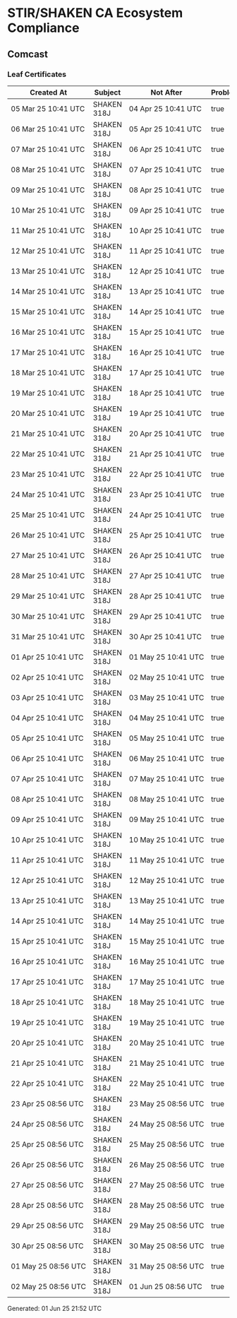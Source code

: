 # STIR/SHAKEN CA Ecosystem Compliance

## Comcast

### Leaf Certificates

| Created At | Subject | Not After | Problems | Link |
|------------|---------|-----------|----------|------|
| 05&#160;Mar&#160;25&#160;10:41&#160;UTC | SHAKEN 318J | 04&#160;Apr&#160;25&#160;10:41&#160;UTC | true | [view](../CERTS/358b09b06c37931420a286e0201cb4f0ae2cff9053832dfbe993a7b33971558d/README.md) |
| 06&#160;Mar&#160;25&#160;10:41&#160;UTC | SHAKEN 318J | 05&#160;Apr&#160;25&#160;10:41&#160;UTC | true | [view](../CERTS/a44bf447ea6d6c9198c8858e1225d800c51e7b052c92be4cb009e4c5bf24821e/README.md) |
| 07&#160;Mar&#160;25&#160;10:41&#160;UTC | SHAKEN 318J | 06&#160;Apr&#160;25&#160;10:41&#160;UTC | true | [view](../CERTS/a4d4b2c71994bc61cd7095fc9e6158247c8c4ba7d08e3c300dd38289d5d3f630/README.md) |
| 08&#160;Mar&#160;25&#160;10:41&#160;UTC | SHAKEN 318J | 07&#160;Apr&#160;25&#160;10:41&#160;UTC | true | [view](../CERTS/e56d6571a380e3c87691cff20d8d14db08c2264967405cd5b7bddef6f4c8f3e7/README.md) |
| 09&#160;Mar&#160;25&#160;10:41&#160;UTC | SHAKEN 318J | 08&#160;Apr&#160;25&#160;10:41&#160;UTC | true | [view](../CERTS/d9f38b0f46060993cd96a1512cfc5ecdf5c734ebcabe171ef7ba00c905f483f5/README.md) |
| 10&#160;Mar&#160;25&#160;10:41&#160;UTC | SHAKEN 318J | 09&#160;Apr&#160;25&#160;10:41&#160;UTC | true | [view](../CERTS/8eba327477438423c77ad9b499d35b7797c057f6bd6eb80d4ccc72f02da08cc5/README.md) |
| 11&#160;Mar&#160;25&#160;10:41&#160;UTC | SHAKEN 318J | 10&#160;Apr&#160;25&#160;10:41&#160;UTC | true | [view](../CERTS/9629bacef58a1ab0e4ec8b4a263501ea5cad64785fd3c89abb8e1a1d4df0b020/README.md) |
| 12&#160;Mar&#160;25&#160;10:41&#160;UTC | SHAKEN 318J | 11&#160;Apr&#160;25&#160;10:41&#160;UTC | true | [view](../CERTS/3b56322969600d739d2cac4a9c93ffb7a6d8a453c3baf8febc516bc20eb21d4d/README.md) |
| 13&#160;Mar&#160;25&#160;10:41&#160;UTC | SHAKEN 318J | 12&#160;Apr&#160;25&#160;10:41&#160;UTC | true | [view](../CERTS/9c8e2f6410d62727661d549734f954da5a774376166d409a275d8b02a912bb94/README.md) |
| 14&#160;Mar&#160;25&#160;10:41&#160;UTC | SHAKEN 318J | 13&#160;Apr&#160;25&#160;10:41&#160;UTC | true | [view](../CERTS/5a91f8445f4a8803c0a354a0fb287186f728ceea3c0b30dc2210a58d8ce8beb6/README.md) |
| 15&#160;Mar&#160;25&#160;10:41&#160;UTC | SHAKEN 318J | 14&#160;Apr&#160;25&#160;10:41&#160;UTC | true | [view](../CERTS/10b22092a441e497ad86538edb21b4be3b2386c9e96aadf8f60b715fe4acfea2/README.md) |
| 16&#160;Mar&#160;25&#160;10:41&#160;UTC | SHAKEN 318J | 15&#160;Apr&#160;25&#160;10:41&#160;UTC | true | [view](../CERTS/671d1a3c2f462172eee87f28ba482c00256a961216bdc8f227c5e2d9b9a69e4f/README.md) |
| 17&#160;Mar&#160;25&#160;10:41&#160;UTC | SHAKEN 318J | 16&#160;Apr&#160;25&#160;10:41&#160;UTC | true | [view](../CERTS/ef6be38573313e0f97536043d6f5a92f87c9b07f48202cb48a55f5e873997df6/README.md) |
| 18&#160;Mar&#160;25&#160;10:41&#160;UTC | SHAKEN 318J | 17&#160;Apr&#160;25&#160;10:41&#160;UTC | true | [view](../CERTS/c9fb1a6ba2e7276492d77a286eaaeb24b9d4ebd4e7dfaf84cb07ac949182d673/README.md) |
| 19&#160;Mar&#160;25&#160;10:41&#160;UTC | SHAKEN 318J | 18&#160;Apr&#160;25&#160;10:41&#160;UTC | true | [view](../CERTS/dd90a5bddb26742cca875b806d3d11d975e384838c20b464691626a21589a151/README.md) |
| 20&#160;Mar&#160;25&#160;10:41&#160;UTC | SHAKEN 318J | 19&#160;Apr&#160;25&#160;10:41&#160;UTC | true | [view](../CERTS/e564451e70d176988a4c0997d066b9b5279cef52d3bff59392994c66846fe698/README.md) |
| 21&#160;Mar&#160;25&#160;10:41&#160;UTC | SHAKEN 318J | 20&#160;Apr&#160;25&#160;10:41&#160;UTC | true | [view](../CERTS/dbd2f0a40209de997e329e332aa664d06039af64410730d743a8bd78e5eb5d85/README.md) |
| 22&#160;Mar&#160;25&#160;10:41&#160;UTC | SHAKEN 318J | 21&#160;Apr&#160;25&#160;10:41&#160;UTC | true | [view](../CERTS/512af4d3e374e3cdfdfc377a28ad67539ee461d10ef17f722694d16524fde7eb/README.md) |
| 23&#160;Mar&#160;25&#160;10:41&#160;UTC | SHAKEN 318J | 22&#160;Apr&#160;25&#160;10:41&#160;UTC | true | [view](../CERTS/2c52704ac814a4ac2b8bf27ccf436af126d78662832b50aaeb2ceafa4011bf5d/README.md) |
| 24&#160;Mar&#160;25&#160;10:41&#160;UTC | SHAKEN 318J | 23&#160;Apr&#160;25&#160;10:41&#160;UTC | true | [view](../CERTS/78d63a54991107264c9f784109882b837369d27a1a56570d549271ab3f869454/README.md) |
| 25&#160;Mar&#160;25&#160;10:41&#160;UTC | SHAKEN 318J | 24&#160;Apr&#160;25&#160;10:41&#160;UTC | true | [view](../CERTS/313297392be583806e6521a5cfbde1129b1e9ed358455df8bb2b0fd9540163f3/README.md) |
| 26&#160;Mar&#160;25&#160;10:41&#160;UTC | SHAKEN 318J | 25&#160;Apr&#160;25&#160;10:41&#160;UTC | true | [view](../CERTS/bd45f84a8136e94de6770beae0d9006593b5e605ff87669b4971b3617b05c615/README.md) |
| 27&#160;Mar&#160;25&#160;10:41&#160;UTC | SHAKEN 318J | 26&#160;Apr&#160;25&#160;10:41&#160;UTC | true | [view](../CERTS/64f4e88f728d7a58817e3144be92ec85a85f76034bcf7b8533c153c15f60beea/README.md) |
| 28&#160;Mar&#160;25&#160;10:41&#160;UTC | SHAKEN 318J | 27&#160;Apr&#160;25&#160;10:41&#160;UTC | true | [view](../CERTS/4924091df77f0730305fc45ec3866ebd73d85017275507b24f11e3502f82e153/README.md) |
| 29&#160;Mar&#160;25&#160;10:41&#160;UTC | SHAKEN 318J | 28&#160;Apr&#160;25&#160;10:41&#160;UTC | true | [view](../CERTS/75c12ded741de0cbc3c0172ffd8a985a11423559aaf75b6368005cb82ec593ab/README.md) |
| 30&#160;Mar&#160;25&#160;10:41&#160;UTC | SHAKEN 318J | 29&#160;Apr&#160;25&#160;10:41&#160;UTC | true | [view](../CERTS/ed96869fdab1d2d81521f0c0a239434058511f79e56b0890f1b447d07bace8a9/README.md) |
| 31&#160;Mar&#160;25&#160;10:41&#160;UTC | SHAKEN 318J | 30&#160;Apr&#160;25&#160;10:41&#160;UTC | true | [view](../CERTS/44f0d8cfc78c11b70baca852040d0f3ff03234760e4994f02fde4d8bff18aa6e/README.md) |
| 01&#160;Apr&#160;25&#160;10:41&#160;UTC | SHAKEN 318J | 01&#160;May&#160;25&#160;10:41&#160;UTC | true | [view](../CERTS/1dcbd3fe957497a156b5d774c1f27eff4fa61913e61096c63d625a7786f0d576/README.md) |
| 02&#160;Apr&#160;25&#160;10:41&#160;UTC | SHAKEN 318J | 02&#160;May&#160;25&#160;10:41&#160;UTC | true | [view](../CERTS/850dcbdfda006435d49df16393e0b663233166642cd2f57e990f0a619c854e3d/README.md) |
| 03&#160;Apr&#160;25&#160;10:41&#160;UTC | SHAKEN 318J | 03&#160;May&#160;25&#160;10:41&#160;UTC | true | [view](../CERTS/7ac025ebbe3338698a4fdd5561963fa8d18196759a91f674dfebe5820dcfe50b/README.md) |
| 04&#160;Apr&#160;25&#160;10:41&#160;UTC | SHAKEN 318J | 04&#160;May&#160;25&#160;10:41&#160;UTC | true | [view](../CERTS/8d97a336deaa3a2a0a9bb3f44deed587dceafd60d03695a1fc09011cc463f07b/README.md) |
| 05&#160;Apr&#160;25&#160;10:41&#160;UTC | SHAKEN 318J | 05&#160;May&#160;25&#160;10:41&#160;UTC | true | [view](../CERTS/ee5419af5879875ec6bdc01a617a6a140fada112627184b15f83466b57b5aa6e/README.md) |
| 06&#160;Apr&#160;25&#160;10:41&#160;UTC | SHAKEN 318J | 06&#160;May&#160;25&#160;10:41&#160;UTC | true | [view](../CERTS/a92a78cf30a16055a61fef8dde84788a3ddd33e9835cb80fd0524c4141036c4b/README.md) |
| 07&#160;Apr&#160;25&#160;10:41&#160;UTC | SHAKEN 318J | 07&#160;May&#160;25&#160;10:41&#160;UTC | true | [view](../CERTS/85513c76f437197d13d5098e13f2f8d8dba435e2125671c8c94ab03d9b5da5a1/README.md) |
| 08&#160;Apr&#160;25&#160;10:41&#160;UTC | SHAKEN 318J | 08&#160;May&#160;25&#160;10:41&#160;UTC | true | [view](../CERTS/0997acabf394053e25a93d002c2824fa62882c27ff6cdc734c32e042c17ae259/README.md) |
| 09&#160;Apr&#160;25&#160;10:41&#160;UTC | SHAKEN 318J | 09&#160;May&#160;25&#160;10:41&#160;UTC | true | [view](../CERTS/b76b4140d1e65d43f3b6b15706fc502cf59ceafa2d272c5f05601e54d225a328/README.md) |
| 10&#160;Apr&#160;25&#160;10:41&#160;UTC | SHAKEN 318J | 10&#160;May&#160;25&#160;10:41&#160;UTC | true | [view](../CERTS/e3d5a0b195825a67b6ada965ade9ab568ee0046365a6ce72d46194375779a204/README.md) |
| 11&#160;Apr&#160;25&#160;10:41&#160;UTC | SHAKEN 318J | 11&#160;May&#160;25&#160;10:41&#160;UTC | true | [view](../CERTS/371d2f3abfba1db9033037abde79317160a83bf653ecc444922b76185cc6523d/README.md) |
| 12&#160;Apr&#160;25&#160;10:41&#160;UTC | SHAKEN 318J | 12&#160;May&#160;25&#160;10:41&#160;UTC | true | [view](../CERTS/a4294fc6fe1476308f426055ff4b3f29a1fef6d65bf8fd7edd6879fd19633211/README.md) |
| 13&#160;Apr&#160;25&#160;10:41&#160;UTC | SHAKEN 318J | 13&#160;May&#160;25&#160;10:41&#160;UTC | true | [view](../CERTS/2c30b134392ccaf7c8e5013460fb6952565a95d8d1dd5c69e163b88606154ced/README.md) |
| 14&#160;Apr&#160;25&#160;10:41&#160;UTC | SHAKEN 318J | 14&#160;May&#160;25&#160;10:41&#160;UTC | true | [view](../CERTS/b05210a7d0d62c516846d2c3419eac61446d924cb353d6968c8dff85b1c7afbe/README.md) |
| 15&#160;Apr&#160;25&#160;10:41&#160;UTC | SHAKEN 318J | 15&#160;May&#160;25&#160;10:41&#160;UTC | true | [view](../CERTS/b43cd1c7b3717b5419b74cd2074bdb2ff8f70d509e43750628550ed6567bf686/README.md) |
| 16&#160;Apr&#160;25&#160;10:41&#160;UTC | SHAKEN 318J | 16&#160;May&#160;25&#160;10:41&#160;UTC | true | [view](../CERTS/cae0d34ab8f82d7b6d20777d52aa2ad4710ff620b5a42a680298c2d75c6e6b97/README.md) |
| 17&#160;Apr&#160;25&#160;10:41&#160;UTC | SHAKEN 318J | 17&#160;May&#160;25&#160;10:41&#160;UTC | true | [view](../CERTS/9aa7eac25b68953acaf2e71fa1824197515e5e88f732873fd5963420b2bc5ea0/README.md) |
| 18&#160;Apr&#160;25&#160;10:41&#160;UTC | SHAKEN 318J | 18&#160;May&#160;25&#160;10:41&#160;UTC | true | [view](../CERTS/92c9f398b24fef6ae3cb458cc4389942b65e06638ffa00bbebe0fab1b850f378/README.md) |
| 19&#160;Apr&#160;25&#160;10:41&#160;UTC | SHAKEN 318J | 19&#160;May&#160;25&#160;10:41&#160;UTC | true | [view](../CERTS/c0e60b3eb6998c5496c1ad9abb8261ea7e2ca2395607d1ad22bcf279e8f30bbe/README.md) |
| 20&#160;Apr&#160;25&#160;10:41&#160;UTC | SHAKEN 318J | 20&#160;May&#160;25&#160;10:41&#160;UTC | true | [view](../CERTS/4b6f85eaa4fc04298f951b7aaaf757bc8cd9cc3dd89053947d0b4074f7d006e4/README.md) |
| 21&#160;Apr&#160;25&#160;10:41&#160;UTC | SHAKEN 318J | 21&#160;May&#160;25&#160;10:41&#160;UTC | true | [view](../CERTS/8e2e6fc2251a2768ebef059c2b33e41d04190688449176bc78f01ff8cbd5c61c/README.md) |
| 22&#160;Apr&#160;25&#160;10:41&#160;UTC | SHAKEN 318J | 22&#160;May&#160;25&#160;10:41&#160;UTC | true | [view](../CERTS/d0920422db21bac863204c06a0a8e4a793e03a207269cba10d955344f14bde3f/README.md) |
| 23&#160;Apr&#160;25&#160;08:56&#160;UTC | SHAKEN 318J | 23&#160;May&#160;25&#160;08:56&#160;UTC | true | [view](../CERTS/0d1cb7e80e0c5b5c7a3be67b27fa5bc8cb095f0b5f30a37daba77795cd4d9974/README.md) |
| 24&#160;Apr&#160;25&#160;08:56&#160;UTC | SHAKEN 318J | 24&#160;May&#160;25&#160;08:56&#160;UTC | true | [view](../CERTS/e032712960206908e4a56c846b27ca8d58ba9f8822164a5ebaeb4c5cc1f0d753/README.md) |
| 25&#160;Apr&#160;25&#160;08:56&#160;UTC | SHAKEN 318J | 25&#160;May&#160;25&#160;08:56&#160;UTC | true | [view](../CERTS/295290fbcf91a94eaa25b561c1ae4cb0be65778629e79000eba98e5ae6159044/README.md) |
| 26&#160;Apr&#160;25&#160;08:56&#160;UTC | SHAKEN 318J | 26&#160;May&#160;25&#160;08:56&#160;UTC | true | [view](../CERTS/1ae840ceeec2f5e0eff39afc6afef37993dca22cb031bb67c4f6ef0cbc2f4272/README.md) |
| 27&#160;Apr&#160;25&#160;08:56&#160;UTC | SHAKEN 318J | 27&#160;May&#160;25&#160;08:56&#160;UTC | true | [view](../CERTS/c343bfa81f648271e7edf0d372215fe502e9ee695af454e093a1916933942fef/README.md) |
| 28&#160;Apr&#160;25&#160;08:56&#160;UTC | SHAKEN 318J | 28&#160;May&#160;25&#160;08:56&#160;UTC | true | [view](../CERTS/e15f19547a987762d82339d10f329ce00b1666d9bcd9c3c5aad3d93d36d88400/README.md) |
| 29&#160;Apr&#160;25&#160;08:56&#160;UTC | SHAKEN 318J | 29&#160;May&#160;25&#160;08:56&#160;UTC | true | [view](../CERTS/c9988c91bfd5f871f5d1cb7c7c5cc324a44a2502bb59a81ee2d492718e2a3a83/README.md) |
| 30&#160;Apr&#160;25&#160;08:56&#160;UTC | SHAKEN 318J | 30&#160;May&#160;25&#160;08:56&#160;UTC | true | [view](../CERTS/188c050aca829736dc0e15faa726d9f438dbcf21d39b2e39c85712419d6895c0/README.md) |
| 01&#160;May&#160;25&#160;08:56&#160;UTC | SHAKEN 318J | 31&#160;May&#160;25&#160;08:56&#160;UTC | true | [view](../CERTS/ad7d74a10bef6d01f2b81db0ae6e6edbc90d3506c3130f72b99efbd0bb1c40d6/README.md) |
| 02&#160;May&#160;25&#160;08:56&#160;UTC | SHAKEN 318J | 01&#160;Jun&#160;25&#160;08:56&#160;UTC | true | [view](../CERTS/2f5c19e8e990537ceb1752d8672bac113cb1bdbc1ff937d5e1b6f8aba6742e38/README.md) |


Generated: 01 Jun 25 21:52 UTC